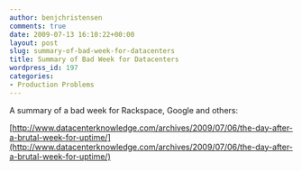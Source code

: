 ```yaml
---
author: benjchristensen
comments: true
date: 2009-07-13 16:10:22+00:00
layout: post
slug: summary-of-bad-week-for-datacenters
title: Summary of Bad Week for Datacenters
wordpress_id: 197
categories:
- Production Problems
---
```


A summary of a bad week for Rackspace, Google and others:

[http://www.datacenterknowledge.com/archives/2009/07/06/the-day-after-a-brutal-week-for-uptime/](http://www.datacenterknowledge.com/archives/2009/07/06/the-day-after-a-brutal-week-for-uptime/)

